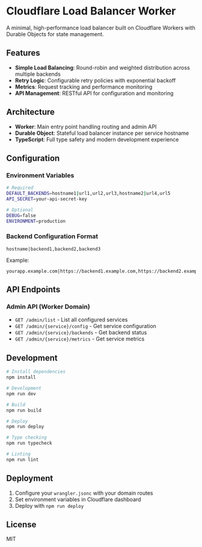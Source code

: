 # Cloudflare Load Balancer Worker

A minimal, high-performance load balancer built on Cloudflare Workers with Durable Objects for state management.

## Features

- **Simple Load Balancing**: Round-robin and weighted distribution across multiple backends
- **Retry Logic**: Configurable retry policies with exponential backoff
- **Metrics**: Request tracking and performance monitoring
- **API Management**: RESTful API for configuration and monitoring

## Architecture

- **Worker**: Main entry point handling routing and admin API
- **Durable Object**: Stateful load balancer instance per service hostname
- **TypeScript**: Full type safety and modern development experience

## Configuration

### Environment Variables

```bash
# Required
DEFAULT_BACKENDS=hostname1|url1,url2,url3,hostname2|url4,url5
API_SECRET=your-api-secret-key

# Optional
DEBUG=false
ENVIRONMENT=production
```

### Backend Configuration Format

```
hostname|backend1,backend2,backend3
```

Example:
```
yourapp.example.com|https://backend1.example.com,https://backend2.example.com
```

## API Endpoints

### Admin API (Worker Domain)

- `GET /admin/list` - List all configured services
- `GET /admin/{service}/config` - Get service configuration
- `GET /admin/{service}/backends` - Get backend status
- `GET /admin/{service}/metrics` - Get service metrics

## Development

```bash
# Install dependencies
npm install

# Development
npm run dev

# Build
npm run build

# Deploy
npm run deploy

# Type checking
npm run typecheck

# Linting
npm run lint
```

## Deployment

1. Configure your `wrangler.jsonc` with your domain routes
2. Set environment variables in Cloudflare dashboard
3. Deploy with `npm run deploy`

## License

MIT
